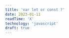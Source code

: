 ```yaml
---
title: 'var let or const ?'
date: 2023-01-11
readTime: 'X'
technology: 'javascript'
draft: true
---
```

